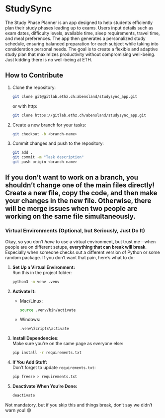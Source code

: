 # StudySync
The Study Phase Planner is an app designed to help students efficiently plan their study phases leading up to exams. Users input details such as exam dates, difficulty levels, available time, sleep requirements, travel time, and meal preferences. The app then generates a personalized study schedule, ensuring balanced preparation for each subject while taking into consideration personal needs. The goal is to create a flexible and adaptive study plan that maximizes productivity without compromising well-being. Just kidding there is no well-being at ETH. 

## How to Contribute
1. Clone the repository:  
   ```bash
   git clone git@gitlab.ethz.ch:abensland/studysync_app.git
   ```
   or with http:
   ```bash
   git clone https://gitlab.ethz.ch/abensland/studysync_app.git
   ```
2. Create a new branch for your tasks:  
   ```bash
   git checkout -b <branch-name>
   ```
3. Commit changes and push to the repository:  
   ```bash
   git add .
   git commit -m "Task description"
   git push origin <branch-name>
   ```

## If you don’t want to work on a branch, you shouldn’t change one of the main files directly! Create a new file, copy the code, and then make your changes in the new file. Otherwise, there will be merge issues when two people are working on the same file simultaneously.

### Virtual Environments (Optional, but Seriously, Just Do It)

Okay, so you don’t *have* to use a virtual environment, but trust me—when people are on different setups, **everything that can break will break**. Especially when someone checks out a different version of Python or some random package. If you don’t want that pain, here’s what to do:

1. **Set Up a Virtual Environment:**  
   Run this in the project folder:  
   ```bash
   python3 -m venv .venv
   ```

2. **Activate It:**  
   - Mac/Linux:  
     ```bash
     source .venv/bin/activate
     ```
   - Windows:  
     ```bash
     .venv\Scripts\activate
     ```

3. **Install Dependencies:**  
   Make sure you’re on the same page as everyone else:  
   ```bash
   pip install -r requirements.txt
   ```

4. **If You Add Stuff:**  
   Don’t forget to update `requirements.txt`:  
   ```bash
   pip freeze > requirements.txt
   ```

5. **Deactivate When You’re Done:**  
   ```bash
   deactivate
   ```

Not mandatory, but if you skip this and things break, don’t say we didn’t warn you! 😅